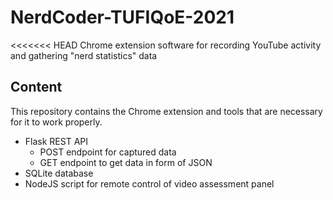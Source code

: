 # NerdCoder-TUFIQoE-2021
<<<<<<< HEAD
Chrome extension software for recording YouTube activity and gathering "nerd statistics" data

## Content
This repository contains the Chrome extension and tools that are necessary for it 
to work properly.
- Flask REST API
    - POST endpoint for captured data
    - GET endpoint to get data in form of JSON
- SQLite database
- NodeJS script for remote control of video assessment panel


